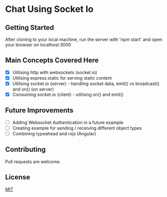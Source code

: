 # Chat Using Socket Io # 

## Getting Started ## 
After cloning to your local machine, run the server with 'npm start' and open your browser on localhost:3000 

## Main Concepts Covered Here ##

 * [x] Utilising http with websockets (socket.io)
 * [x] Utilising express.static for serving static content 
 * [x] Utilising socket.io (server) - handling socket data, emit() vs broadcast() and on() (on server)
 * [x] Consuming socket.io (client) - utilising on() and emit() 

## Future Improvements ## 

 * [ ] Adding Websocket Authentication in a future example
 * [ ] Creating example for sending / receiving different object types 
 * [ ] Combining typeahead and rxjs (Angular)

## Contributing ##
Pull requests are welcome.

## License ##
[MIT](https://choosealicense.com/licenses/mit/)